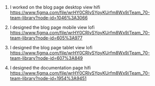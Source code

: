 1. I worked on the blog page desktop view hifi https://www.figma.com/file/wrHY0CRIvSYpyKUrfm8Wx9/Team_70-team-library?node-id=1046%3A3066

2. I designed the blog page mobile view lofi https://www.figma.com/file/wrHY0CRIvSYpyKUrfm8Wx9/Team_70-team-library?node-id=605%3A977

3. I designed the blog page tablet view lofi https://www.figma.com/file/wrHY0CRIvSYpyKUrfm8Wx9/Team_70-team-library?node-id=607%3A849

4. I designed the documentation page hifi https://www.figma.com/file/wrHY0CRIvSYpyKUrfm8Wx9/Team_70-team-library?node-id=1954%3A9451

